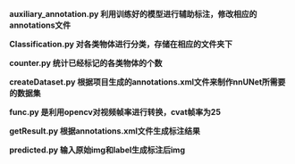 **auxiliary_annotation.py 利用训练好的模型进行辅助标注，修改相应的annotations文件**

**Classification.py 对各类物体进行分类，存储在相应的文件夹下**

**counter.py 统计已经标记的各类物体的个数**

**createDataset.py 根据项目生成的annotations.xml文件来制作nnUNet所需要的数据集**

**func.py 是利用opencv对视频帧率进行转换，cvat帧率为25**

**getResult.py 根据annotations.xml文件生成标注结果**

**predicted.py 输入原始img和label生成标注后img**
